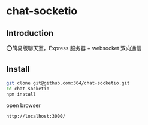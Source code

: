 <!--
 * @Author: your name
 * @Date: 2020-03-11 22:41:10
 * @LastEditTime: 2020-03-11 22:45:07
 * @LastEditors: Please set LastEditors
 * @Description: In User Settings Edit
 * @FilePath: \socket\README.md
 -->
# chat-socketio

## Introduction 

⭕简易版聊天室，Express 服务器 + websocket 双向通信

## Install

``` bash
git clone git@github.com:364/chat-socketio.git
cd chat-socketio
npm install
```

open browser
```
http://localhost:3000/
```